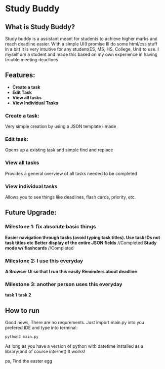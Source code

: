 # Study Buddy

## What is Study Buddy?
Study buddy is a assistant meant for students to achieve higher marks and reach deadline easier. With a simple UI(I promise Ill do some html/css stuff in a bit) it is very intuitive for any student(ES, MS, HS, College, Uni) to use. I myself am a student and made this based on my own experience in having trouble meeting deadlines.

## Features:
* **Create a task**
* **Edit Task**
* **View all tasks**
* **View Individual Tasks**

### Create a task:
Very simple creation by using a JSON template I made

### Edit task:
Opens up a existing task and simple find and replace

### View all tasks
Provides a general overview of all tasks needed to be completed

### View individual tasks
Allows you to see things like deadlines, flash cards, priority, etc.

## Future Upgrade:

### Milestone 1: fix absolute basic things
**Easier navigation through tasks (avoid typing task titles). Use task IDs not task titles etc**
**Better display of the entire JSON fields** //Completed
**Study mode w/ flashcards** //Completed

### Milestone 2: I use this everyday
**A Browser UI so that I run this easily**
**Reminders about deadline**

### Milestone 3: another person uses this everyday
**task 1**
**task 2**

## How to run
Good news, There are no requrements. Just import main.py into you prefered IDE and type into terminal:
```bash
python3 main.py
```
As long as you have a version of python with datetime installed as a library(and of course internet) It works!


























































































ps, Find the easter egg
